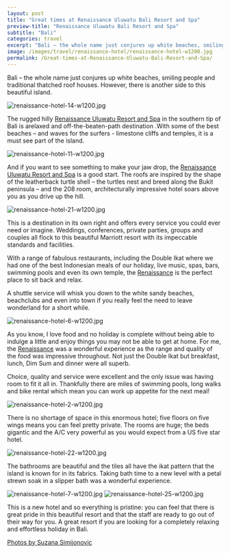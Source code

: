```yaml
---
layout: post
title: "Great times at Renaissance Uluwatu Bali Resort and Spa"
preview-title: "Renaissance Uluwatu Bali Resort and Spa"
subtitle: "Bali"
categories: travel
excerpt: "Bali – the whole name just conjures up white beaches, smiling people and traditional thatched roof houses. However, there is another side to this beautiful island. The rugged hilly peninsula resort of Uluwatu" 
image: /images/travel/renaissance-hotel/renaissance-hotel-w1200.jpg
permalink: /Great-times-at-Renaissance-Uluwatu-Bali-Resort-and-Spa/
---
```

Bali – the whole name just conjures up white beaches, smiling people and traditional thatched roof houses. However, there is another side to this beautiful island.

<img src="{{ '/images/travel/renaissance-hotel/renaissance-hotel-14-w1200.jpg' | prepend: SourceUrl }}" alt="renaissance-hotel-14-w1200.jpg">

<div class="row no-gutters">
    <div class="col-md-6 col-sm-12">
        <div class="post-left-image" style="background: url(../images/travel/renaissance-hotel/renaissance-hotel-4-w1200.jpg) no-repeat; background-size: cover; margin-right: 0.5rem; max-height: 800px !important"></div>
    </div>
    <div class="col-md-6 col-sm-12">
        <div class="post-right-image" style="background: url(../images/travel/renaissance-hotel/renaissance-hotel-1-w1200.jpg) no-repeat; background-size: cover; margin-left: 0.5rem; max-height: 800px !important"></div>
    </div>
</div>

The rugged hilly <a href="https://www.marriott.com/hotels/hotel-deals/details/dpsuw-renaissance-bali-uluwatu-resort-and-spa/1303907" target="_blank">Renaissance Uluwatu Resort and Spa</a> in the southern tip of Bali is arelaxed and off-the-beaten-path destination .With some of the best beaches – and waves for the surfers - limestone cliffs and temples, it is a must see part of the island.

<div class="row no-gutters">
    <div class="col-md-6 col-sm-12">
        <div class="post-left-image" style="background: url(../images/travel/renaissance-hotel/renaissance-hotel-19-w1200.jpg) no-repeat; background-size: cover; margin-right: 0.5rem; max-height: 800px !important"></div>
    </div>
    <div class="col-md-6 col-sm-12">
        <div class="post-right-image" style="background: url(../images/travel/renaissance-hotel/renaissance-hotel-18-w1200.jpg) no-repeat; background-size: cover; margin-left: 0.5rem; max-height: 800px !important"></div>
    </div>
</div>

<img src="{{ '/images/travel/renaissance-hotel/renaissance-hotel-11-w1200.jpg' | prepend: SourceUrl }}" alt="renaissance-hotel-11-w1200.jpg">

<div class="row no-gutters">
    <div class="col-md-6 col-sm-12">
        <div class="post-left-image" style="background: url(../images/travel/renaissance-hotel/renaissance-hotel-10-w1200.jpg) no-repeat; background-size: cover; margin-right: 0.5rem; max-height: 800px !important"></div>
    </div>
    <div class="col-md-6 col-sm-12">
        <div class="post-right-image" style="background: url(../images/travel/renaissance-hotel/renaissance-hotel-23-w1200.jpg) no-repeat; background-size: cover; margin-left: 0.5rem; max-height: 800px !important"></div>
    </div>
</div>

And if you want to see something to make your jaw drop, the <a href="https://www.marriott.com/hotels/hotel-deals/details/dpsuw-renaissance-bali-uluwatu-resort-and-spa/1303907" target="_blank">Renaissance Uluwatu Resort and Spa</a> is a good start. The roofs are inspired by the shape of the leatherback turtle shell – the turtles nest and breed along the Bukit peninsula – and the 208 room, architecturally impressive hotel soars above you as you drive up the hill.

<img src="{{ '/images/travel/renaissance-hotel/renaissance-hotel-21-w1200.jpg' | prepend: SourceUrl }}" alt="renaissance-hotel-21-w1200.jpg">
 
 This is a destination in its own right and offers every service you could ever need or imagine. Weddings, conferences, private parties, groups and couples all flock to this beautiful Marriott resort with its impeccable standards and facilities.

<div class="row no-gutters">
    <div class="col-md-6 col-sm-12">
        <div class="post-left-image" style="background: url(../images/travel/renaissance-hotel/renaissance-hotel-12-w1200.jpg) no-repeat; background-size: cover; margin-right: 0.5rem; max-height: 800px !important"></div>
    </div>
    <div class="col-md-6 col-sm-12">
        <div class="post-right-image" style="background: url(../images/travel/renaissance-hotel/renaissance-hotel-w1200.jpg) no-repeat; background-size: cover; margin-left: 0.5rem; max-height: 800px !important"></div>
    </div>
</div>

With a range of fabulous restaurants, including the Double Ikat where we had one of the best Indonesian meals of our holiday, live music, spas, bars, swimming pools and even its own temple, the <a href="https://www.marriott.com/hotels/hotel-deals/details/dpsuw-renaissance-bali-uluwatu-resort-and-spa/1303907" target="_blank">Renaissance</a> is the perfect place to sit back and relax.

A shuttle service will whisk you down to the white sandy beaches, beachclubs and even into town if you really feel the need to leave wonderland for a short while. 

<img src="{{ '/images/travel/renaissance-hotel/renaissance-hotel-6-w1200.jpg' | prepend: SourceUrl }}" alt="renaissance-hotel-6-w1200.jpg">

As you know, I love food and no holiday is complete without being able to indulge a little and enjoy things you may not be able to get at home. For me, the <a href="https://www.marriott.com/hotels/hotel-deals/details/dpsuw-renaissance-bali-uluwatu-resort-and-spa/1303907" target="_blank">Renaissance</a> was a wonderful experience as the range and quality of the food was impressive throughout. Not just the Double Ikat but breakfast, lunch, Dim Sum and dinner were all superb.

<div class="row no-gutters">
    <div class="col-md-6 col-sm-12">
        <div class="post-left-image" style="background: url(../images/travel/renaissance-hotel/renaissance-hotel-16-w1200.jpg) no-repeat; background-size: cover; margin-right: 0.5rem; max-height: 800px !important"></div>
    </div>
    <div class="col-md-6 col-sm-12">
        <div class="post-right-image" style="background: url(../images/travel/renaissance-hotel/renaissance-hotel-15-w1200.jpg) no-repeat; background-size: cover; margin-left: 0.5rem; max-height: 800px !important"></div>
    </div>
</div>

Choice, quality and service were excellent and the only issue was having room to fit it all in. Thankfully there are miles of swimming pools, long walks and bike rental which mean you can work up appetite for the next meal!  

<img src="{{ '/images/travel/renaissance-hotel/renaissance-hotel-2-w1200.jpg' | prepend: SourceUrl }}" alt="renaissance-hotel-2-w1200.jpg">

<div class="row no-gutters">
    <div class="col-md-6 col-sm-12">
        <div class="post-left-image" style="background: url(../images/travel/renaissance-hotel/renaissance-hotel-17-w1200.jpg) no-repeat; background-size: cover; margin-right: 0.5rem; max-height: 800px !important"></div>
    </div>
    <div class="col-md-6 col-sm-12">
        <div class="post-right-image" style="background: url(../images/travel/renaissance-hotel/renaissance-hotel-9-w1200.jpg) no-repeat; background-size: cover; margin-left: 0.5rem; max-height: 800px !important"></div>
    </div>
</div>

There is no shortage of space in this enormous hotel; five floors on five wings means you can feel pretty private. The rooms are huge; the beds gigantic and the A/C very powerful as you would expect from a US five star hotel. 

<img src="{{ '/images/travel/renaissance-hotel/renaissance-hotel-22-w1200.jpg' | prepend: SourceUrl }}" alt="renaissance-hotel-22-w1200.jpg">

<div class="row no-gutters">
    <div class="col-md-6 col-sm-12">
        <div class="post-left-image" style="background: url(../images/travel/renaissance-hotel/renaissance-hotel-24-w1200.jpg) no-repeat; background-size: cover; margin-right: 0.5rem; max-height: 800px !important"></div>
    </div>
    <div class="col-md-6 col-sm-12">
        <div class="post-right-image" style="background: url(../images/travel/renaissance-hotel/renaissance-hotel-26-w1200.jpg) no-repeat; background-size: cover; margin-left: 0.5rem; max-height: 800px !important"></div>
    </div>
</div>

The bathrooms are beautiful and the tiles all have the ikat pattern that the island is known for in its fabrics. Taking bath time to a new level with a petal strewn soak in a slipper bath was a wonderful experience.

<img src="{{ '/images/travel/renaissance-hotel/renaissance-hotel-7-w1200.jpg' | prepend: SourceUrl }}" alt="renaissance-hotel-7-w1200.jpg">

<img src="{{ '/images/travel/renaissance-hotel/renaissance-hotel-25-w1200.jpg' | prepend: SourceUrl }}" alt="renaissance-hotel-25-w1200.jpg">

This is a new hotel and so everything is pristine: you can feel that there is great pride in this beautiful resort and that the staff are ready to go out of their way for you. A great resort if you are looking for a completely relaxing and effortless holiday in Bali.

<div class="row no-gutters">
    <div class="col-md-6 col-sm-12">
        <div class="post-left-image" style="background: url(../images/travel/renaissance-hotel/renaissance-hotel-8-w1200.jpg) no-repeat; background-size: cover; margin-right: 0.5rem; max-height: 800px !important"></div>
    </div>
    <div class="col-md-6 col-sm-12">
        <div class="post-right-image" style="background: url(../images/travel/renaissance-hotel/renaissance-hotel-5-w1200.jpg) no-repeat; background-size: cover; margin-left: 0.5rem; max-height: 800px !important"></div>
    </div>
</div>

<a href="https://www.instagram.com/simisu__/" target="_blank">Photos by Suzana Simijonovic</a>